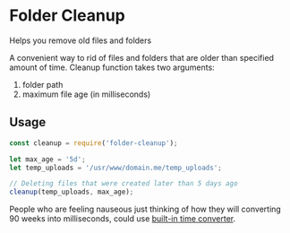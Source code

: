 # Folder Cleanup
Helps you remove old files and folders


A convenient way to rid of files and folders that are older than specified amount of time.
Cleanup function takes two arguments: 
1. folder path
2. maximum file age (in milliseconds)

## Usage
```javascript
const cleanup = require('folder-cleanup');

let max_age = '5d';
let temp_uploads = '/usr/www/domain.me/temp_uploads';

// Deleting files that were created later than 5 days ago
cleanup(temp_uploads, max_age);
```

People who are feeling nauseous just thinking of how they will converting 90 weeks into milliseconds, could use [built-in time converter](https://www.npmjs.com/package/string-to-ms).
